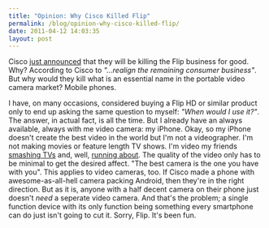 ```yaml
---
title: "Opinion: Why Cisco Killed Flip"
permalink: /blog/opinion-why-cisco-killed-flip/
date: 2011-04-12 14:03:35
layout: post
---
```


Cisco [just announced](http://www.marketwire.com/press-release/Cisco-Restructures-Consumer-Business-NASDAQ-CSCO-1426209.htm) that they will be killing the Flip business for good. Why? According to Cisco to _"...realign the remaining consumer business"_. But why would they kill what is an essential name in the portable video camera market? Mobile phones.  

I have, on many occasions, considered buying a Flip HD or similar product only to end up asking the same question to myself: _"When would I use it?"_. The answer, in actual fact, is all the time. But I already have an always available, always with me video camera: my iPhone. Okay, so my iPhone doesn't create the best video in the world but I'm not a videographer. I'm not making movies or feature length TV shows. I'm video my friends [smashing TVs](http://vimeo.com/12343226) and, well, [running about](http://vimeo.com/12343088). The quality of the video only has to be minimal to get the desired affect. "The best camera is the one you have with you". This applies to video cameras, too. If Cisco made a phone with awesome-as-all-hell camera packing Android, then they're in the right direction. But as it is, anyone with a half decent camera on their phone just doesn't _need_ a seperate video camera. And that's the problem; a single function device with its only function being something every smartphone can do just isn't going to cut it. Sorry, Flip. It's been fun.